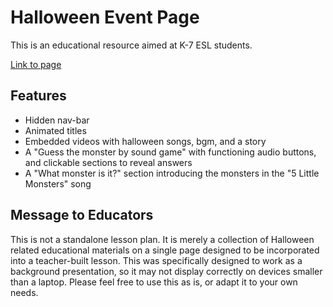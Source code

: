 # Halloween Event Page
This is an educational resource aimed at K-7 ESL students.

<a href="https://sapporoalex.github.io/Halloween-Page/"><p>Link to page</p></a>

## Features
- Hidden nav-bar
- Animated titles
- Embedded videos with halloween songs, bgm, and a story
- A "Guess the monster by sound game" with functioning audio buttons, and clickable sections to reveal answers
- A "What monster is it?" section introducing the monsters in the "5 Little Monsters" song

## Message to Educators
This is not a standalone lesson plan. It is merely a collection of Halloween related educational materials on a single page designed to be incorporated into a teacher-built lesson. This was specifically designed to work as a background presentation, so it may not display correctly on devices smaller than a laptop. Please feel free to use this as is, or adapt it to your own needs.

